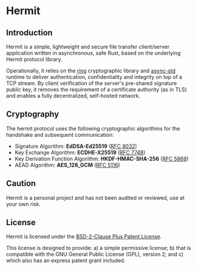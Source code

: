 # Hermit

## Introduction

Hermit is a simple, lightweight and secure file transfer client/server application written in asynchronous, safe Rust, based on the underlying Hermit protocol library. 

Operationally, it relies on the [ring](https://github.com/briansmith/ring) cryptographic library and [async-std](https://github.com/async-rs/async-std) runtime to deliver authentication, confidentiality and integrity on top of a TCP stream. By client verification of the server's pre-shared signature public key, it removes the requirement of a certificate authority (as in TLS) and enables a fully decentralized, self-hosted network.


## Cryptography

The hermit protocol uses the following cryptographic algorithms for the handshake and subsequent communication:

- Signature Algorithm: **EdDSA-Ed25519** ([RFC 8032](https://datatracker.ietf.org/doc/html/rfc8032))
- Key Exchange Algorithm: **ECDHE-X25519** ([RFC 7748](https://datatracker.ietf.org/doc/html/rfc7748))
- Key Derivation Function Algorithm: **HKDF-HMAC-SHA-256** ([RFC 5869](https://datatracker.ietf.org/doc/html/rfc5869))
- AEAD Algorithm: **AES_128_GCM** ([RFC 5116](https://datatracker.ietf.org/doc/html/rfc5116))



## Caution

Hermit is a personal project and has not been audited or reviewed, use at your own risk.

## License

Hermit is licensed under the [BSD-2-Clause Plus Patent License](https://spdx.org/licenses/BSD-2-Clause-Patent.html). 

This license is designed to provide: a) a simple permissive license; b) that is compatible with the GNU General Public License (GPL), version 2; and c) which also has an express patent grant included. 
